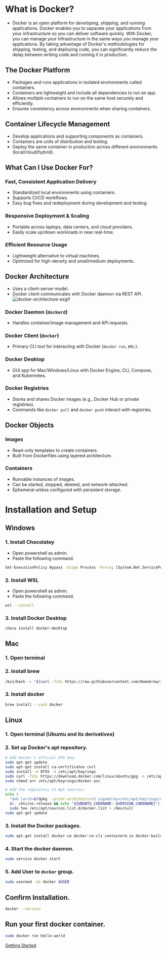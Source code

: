 #  What is Docker?

- Docker is an open platform for _developing_, _shipping_, and _running_ applications. Docker enables you to separate your applications from your infrastructure so you can deliver software quickly. With Docker, you can manage your infrastructure in the same ways you manage your applications. By taking advantage of Docker's methodologies for shipping, testing, and deploying code, you can significantly reduce the delay between writing code and running it in production.

##  The Docker Platform

- Packages and runs applications in isolated environments called containers.
- Containers are lightweight and include all dependencies to run an app.
- Allows multiple containers to run on the same host securely and efficiently.
- Ensures consistency across environments when sharing containers.

##  Container Lifecycle Management

- Develop applications and supporting components as containers.
- Containers are units of distribution and testing.
- Deploy the same container in production across different environments (local/cloud/hybrid).

##  What Can I Use Docker For?

###  Fast, Consistent Application Delivery
- Standardized local environments using containers.
- Supports CI/CD workflows.
- Easy bug fixes and redeployment during development and testing.

###  Responsive Deployment & Scaling
- Portable across laptops, data centers, and cloud providers.
- Easily scale up/down workloads in near real-time.

###  Efficient Resource Usage
- Lightweight alternative to virtual machines.
- Optimized for high-density and small/medium deployments.


##  Docker Architecture
- Uses a client-server model.
- Docker client communicates with Docker daemon via REST API.
  ![docker-architecture-ezgif](https://github.com/user-attachments/assets/e805d88d-25dd-4bae-bc68-008748253890)

###  Docker Daemon (`dockerd`)
- Handles container/image management and API requests.

###  Docker Client (`docker`)
- Primary CLI tool for interacting with Docker (`docker run`, etc.).

###  Docker Desktop
- GUI app for Mac/Windows/Linux with Docker Engine, CLI, Compose, and Kubernetes.

###  Docker Registries
- Stores and shares Docker images (e.g., Docker Hub or private registries).
- Commands like `docker pull` and `docker push` interact with registries.

##  Docker Objects

###  Images
- Read-only templates to create containers.
- Built from Dockerfiles using layered architecture.

###  Containers
- Runnable instances of images.
- Can be started, stopped, deleted, and network-attached.
- Ephemeral unless configured with persistent storage.


# Installation and Setup
## Windows
### 1. Install Chocolatey
- Open powershell as admin.
- Paste the following command.
```bash
Set-ExecutionPolicy Bypass -Scope Process -Force; [System.Net.ServicePointManager]::SecurityProtocol = [System.Net.ServicePointManager]::SecurityProtocol -bor 3072; iex ((New-Object System.Net.WebClient).DownloadString('https://community.chocolatey.org/install.ps1'))
```
### 2. Install WSL
- Open powershell as admin.
- Paste the following command.
```bash
wsl --install
```
### 3. Install Docker Desktop
```bash
choco install docker-desktop
```

## Mac
### 1. Open terminal
### 2. Install brew
```bash
/bin/bash -c "$(curl -fsSL https://raw.githubusercontent.com/Homebrew/install/HEAD/install.sh)"
```
### 3. Install docker
```bash
brew install --cask docker
```
## Linux
### 1. Open terminal (Ubuntu and its derivatives)
### 2. Set up Docker's apt repository.
```bash
# Add Docker's official GPG key:
sudo apt-get update
sudo apt-get install ca-certificates curl
sudo install -m 0755 -d /etc/apt/keyrings
sudo curl -fsSL https://download.docker.com/linux/ubuntu/gpg -o /etc/apt/keyrings/docker.asc
sudo chmod a+r /etc/apt/keyrings/docker.asc

# Add the repository to Apt sources:
echo \
  "deb [arch=$(dpkg --print-architecture) signed-by=/etc/apt/keyrings/docker.asc] https://download.docker.com/linux/ubuntu \
  $(. /etc/os-release && echo "${UBUNTU_CODENAME:-$VERSION_CODENAME}") stable" | \
  sudo tee /etc/apt/sources.list.d/docker.list > /dev/null
sudo apt-get update
```
### 3. Install the Docker packages.
```bash
sudo apt-get install docker-ce docker-ce-cli containerd.io docker-buildx-plugin docker-compose-plugin
```
### 4. Start the docker daemon.
```bash
sudo service docker start
```
### 5. Add User to `docker` group.
```bash
sudo usermod -aG docker $USER
```

## Confirm Installation.
```bash
docker --version
```
## Run your first docker container.
```bash
sudo docker run hello-world
```
[Getting Started](getting-started.md)
